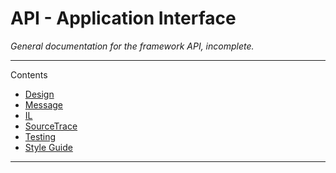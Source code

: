 # API - Application Interface

_General documentation for the framework API, incomplete._
___

Contents
- [Design](API/Design.md)
- [Message](API/Message.md)
- [IL](API/IL.md)
- [SourceTrace](API/SourceTrace.md)
- [Testing](API/Testing.md)
- [Style Guide](API/StyleGuide.md)

---